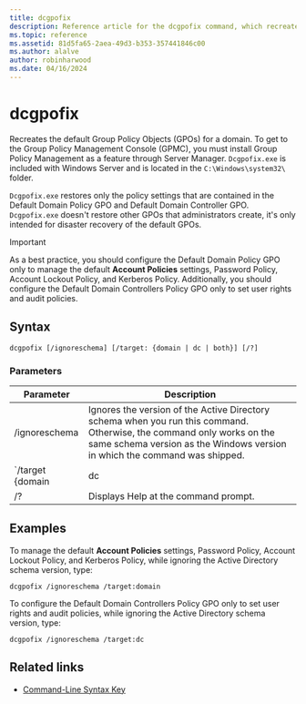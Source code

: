 ```yaml
---
title: dcgpofix
description: Reference article for the dcgpofix command, which recreates the default Group Policy Objects (GPOs) for a domain.
ms.topic: reference
ms.assetid: 81d5fa65-2aea-49d3-b353-357441846c00
ms.author: alalve
author: robinharwood
ms.date: 04/16/2024
---
```


# dcgpofix

Recreates the default Group Policy Objects (GPOs) for a domain. To get to the Group Policy Management Console (GPMC), you must install Group Policy Management as a feature through Server Manager. `Dcgpofix.exe` is included with Windows Server and is located in the `C:\Windows\system32\` folder.

`Dcgpofix.exe` restores only the policy settings that are contained in the Default Domain Policy GPO and Default Domain Controller GPO. `Dcgpofix.exe` doesn't restore other GPOs that administrators create, it's only intended for disaster recovery of the default GPOs.

>[!IMPORTANT]
> As a best practice, you should configure the Default Domain Policy GPO only to manage the default **Account Policies** settings, Password Policy, Account Lockout Policy, and Kerberos Policy. Additionally, you should configure the Default Domain Controllers Policy GPO only to set user rights and audit policies.

## Syntax

```
dcgpofix [/ignoreschema] [/target: {domain | dc | both}] [/?]
```

### Parameters

| Parameter | Description |
| --------- | ----------- |
| /ignoreschema | Ignores the version of the Active Directory schema when you run this command. Otherwise, the command only works on the same schema version as the Windows version in which the command was shipped. |
| `/target {domain | dc | both` | Specifies whether to target the Default Domain policy, the Default Domain Controllers policy, or both types of policies. |
| /? | Displays Help at the command prompt. |

## Examples

To manage the default **Account Policies** settings, Password Policy, Account Lockout Policy, and Kerberos Policy, while ignoring the Active Directory schema version, type:

```
dcgpofix /ignoreschema /target:domain
```

To configure the Default Domain Controllers Policy GPO only to set user rights and audit policies, while ignoring the Active Directory schema version, type:

```
dcgpofix /ignoreschema /target:dc
```

## Related links

- [Command-Line Syntax Key](command-line-syntax-key.md)
